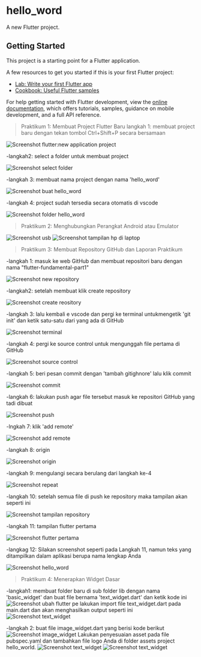 # hello_word

A new Flutter project.

## Getting Started

This project is a starting point for a Flutter application.

A few resources to get you started if this is your first Flutter project:

- [Lab: Write your first Flutter app](https://docs.flutter.dev/get-started/codelab)
- [Cookbook: Useful Flutter samples](https://docs.flutter.dev/cookbook)

For help getting started with Flutter development, view the
[online documentation](https://docs.flutter.dev/), which offers tutorials,
samples, guidance on mobile development, and a full API reference.

> Praktikum 1: Membuat Project Flutter Baru
langkah 1: membuat project baru dengan tekan tombol Ctrl+Shift+P secara bersamaan

![Screenshot flutter:new application project](images/1.01.png)

-langkah2: select a folder untuk membuat project 

![Screenshot select folder](images/1.02.png)

-langkah 3: membuat nama project dengan nama 'hello_word'

![Screenshot buat hello_word](images/1.03.png)


-langkah 4: project sudah tersedia secara otomatis di vscode

![Screenshot folder hello_word](images/1.04.png)


> Praktikum 2: Menghubungkan Perangkat Android atau Emulator

![Screenshot usb](images/2.01.png)
![Screenshot tampilan hp di laptop](images/2.02.png)

> Praktikum 3: Membuat Repository GitHub dan Laporan Praktikum

-langkah 1: masuk ke web GitHub dan membuat repositori baru dengan nama  "flutter-fundamental-part1"

![Screenshot new repository](images/3.01.png)

-langkah2: setelah membuat klik create repository

![Screenshot create reository](images/3.02.png)

-langkah 3: lalu kembali e vscode dan pergi ke terminal untukmengetik 'git init' dan ketik satu-satu dari yang ada di GitHub

![Screenshot terminal](images/3.03.png)

-langkah 4: pergi ke source control untuk mengunggah file pertama di GitHub

![Screenshot source control](images/3.04.png)

-langkah 5: beri pesan commit dengan 'tambah gitighnore' lalu klik commit

![Screenshot commit](images/3.05.png)

-langkah 6: lakukan push agar file tersebut masuk ke repositori GitHub yang tadi dibuat

![Screenshot push](images/3.06.png)

-lngkah 7: klik 'add remote'

![Screenshot add remote](images/3.07.png)

-langkah 8: origin

![Screenshot origin](images/3.08.png)

-langkah 9: mengulangi secara berulang dari langkah ke-4

![Screenshot repeat](images/3.09.png)

-langkah 10: setelah semua file di push ke repository maka tampilan akan seperti ini

![Screenshot tampilan repository](images/3.10.png)

-langkah 11: tampilan flutter pertama 

![Screenshot flutter pertama](images/3.11.png)

-langkag 12: Silakan screenshot seperti pada Langkah 11, namun teks yang ditampilkan dalam aplikasi berupa nama lengkap Anda

![Screenshot hello_word](images/01.png)



> Praktikum 4: Menerapkan Widget Dasar

-langkah1: membuat folder baru di sub folder lib dengan nama 'basic_widget' dan buat file bernama 'text_widget.dart' dan ketik kode ini
![Screenshot ubah flutter pe](images/4.01.png)
lakukan import file text_widget.dart pada main.dart dan akan menghasilkan output seperti ini
![Screenshot text_widget](images/02.png)

-langkah 2: buat file image_widget.dart yang berisi kode berikut
![Screenshot image_widget](images/4.02.png)
Lakukan penyesuaian asset pada file pubspec.yaml dan tambahkan file logo Anda di folder assets project hello_world.
![Screenshot text_widget](images/assets.png)
![Screenshot text_widget](images/03.png)